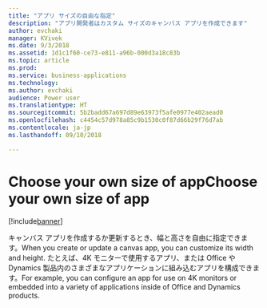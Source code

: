 ```yaml
---
title: "アプリ サイズの自由な指定"
description: "アプリ開発者はカスタム サイズのキャンバス アプリを作成できます"
author: evchaki
manager: KVivek
ms.date: 9/3/2018
ms.assetid: 1d1c1f60-ce73-e811-a96b-000d3a18c83b
ms.topic: article
ms.prod: 
ms.service: business-applications
ms.technology: 
ms.author: evchaki
audience: Power user
ms.translationtype: HT
ms.sourcegitcommit: 5b2badd67a697d89e63973f5afe0977e402aead0
ms.openlocfilehash: c4454c57d978a85c9b1530c0f87d66b29f76d7ab
ms.contentlocale: ja-jp
ms.lasthandoff: 09/10/2018

---
```

# <a name="choose-your-own-size-of-app"></a><span data-ttu-id="c24bb-103">Choose your own size of app</span><span class="sxs-lookup"><span data-stu-id="c24bb-103">Choose your own size of app</span></span>


[!include[banner](../../includes/banner.md)]

<span data-ttu-id="c24bb-104">キャンバス アプリを作成するか更新するとき、幅と高さを自由に指定できます。</span><span class="sxs-lookup"><span data-stu-id="c24bb-104">When you create or update a canvas app, you can customize its width and height.</span></span> <span data-ttu-id="c24bb-105">たとえば、4K モニターで使用するアプリ、または Office や Dynamics 製品内のさまざまなアプリケーションに組み込むアプリを構成できます。</span><span class="sxs-lookup"><span data-stu-id="c24bb-105">For example, you can configure an app for use on 4K monitors or embedded into a variety of applications inside of Office and Dynamics products.</span></span>

